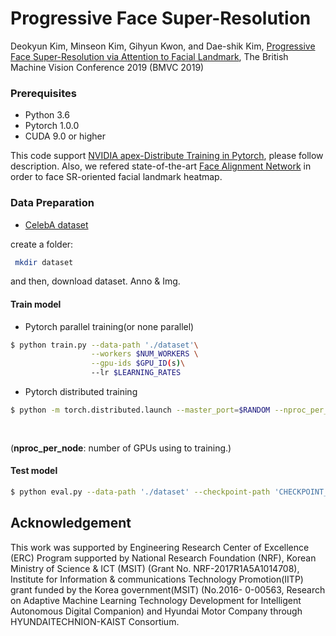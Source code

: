 # Progressive Face Super-Resolution
Deokyun Kim, Minseon Kim, Gihyun Kwon, and Dae-shik Kim, [Progressive Face Super-Resolution via Attention to Facial Landmark](https://arxiv.org/abs/1908.08239), The British Machine Vision Conference 2019 (BMVC 2019)


### Prerequisites
* Python 3.6
* Pytorch 1.0.0
* CUDA 9.0 or higher

This code support [NVIDIA apex-Distribute Training in Pytorch](https://github.com/NVIDIA/apex), please follow description. 
Also, we refered state-of-the-art [Face Alignment Network](https://github.com/1adrianb/face-alignment) in order to face SR-oriented facial landmark heatmap.

### Data Preparation

* [CelebA dataset](http://mmlab.ie.cuhk.edu.hk/projects/CelebA.html)

create a folder:

```bash
 mkdir dataset

```
and then, download dataset. Anno & Img.


#### Train model

* Pytorch parallel training(or none parallel) 
```bash
$ python train.py --data-path './dataset'\
                  --workers $NUM_WORKERS \
                  --gpu-ids $GPU_ID(s)\
                  --lr $LEARNING_RATES

```

* Pytorch distributed training
```bash
$ python -m torch.distributed.launch --master_port=$RANDOM --nproc_per_node=4 train.py --distributed \
                                                                                       --data-path './dataset'\
                                                                                       --lr $LEARNING_RATES
```
(<b>nproc_per_node</b>: number of GPUs using to training.)

#### Test model
```bash
$ python eval.py --data-path './dataset' --checkpoint-path 'CHECKPOINT_PATH/****.ckpt'
```

## Acknowledgement

This work was supported by Engineering Research Center of Excellence (ERC) Program supported by National Research Foundation (NRF), Korean Ministry of Science & ICT (MSIT) (Grant No. NRF-2017R1A5A1014708), Institute for Information & communications Technology Promotion(IITP) grant funded by the Korea government(MSIT) (No.2016- 0-00563, Research on Adaptive Machine Learning Technology Development for Intelligent Autonomous Digital Companion) and Hyundai Motor Company through HYUNDAITECHNION-KAIST Consortium.
